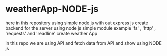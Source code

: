 # weatherApp-NODE-js
here in this repository using simple node js with out express js create backend for the server using node js simple module example 'fs'  , 'http' , 'requests'  and 'readline'  create weather App


in this repo we are using API and fetch data from API and show using NODE js 
